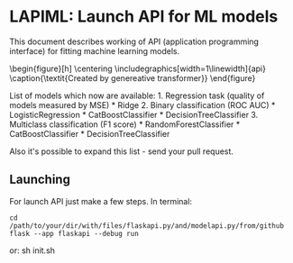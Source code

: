 # LAPIML: Launch API for ML models

This document describes working of API (application programming interface) for fitting machine learning models. 

\begin{figure}[h]
	\centering
	\includegraphics[width=1\linewidth]{api}
	\caption{\textit{Created by genereative transformer}}
\end{figure}

List of models which now are available: 
	1. Regression task (quality of models measured by MSE)
		* Ridge
	2. Binary classification (ROC AUC)
		* LogisticRegression
		* CatBoostClassifier
		* DecisionTreeClassifier
	3. Multiclass classification (F1 score)
		* RandomForestClassifier
		* CatBoostClassifier
		* DecisionTreeClassifier

Also it's possible to expand this list - send your pull request.

## Launching
For launch API just make a few steps.
In terminal:

    cd /path/to/your/dir/with/files/flaskapi.py/and/modelapi.py/from/github
    flask --app flaskapi --debug run

or:
   sh init.sh 


